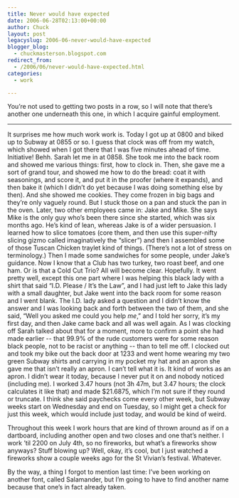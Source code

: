 ```yaml
---
title: Never would have expected
date: 2006-06-28T02:13:00+00:00
author: Chuck
layout: post
legacyslug: 2006-06-never-would-have-expected
blogger_blog:
  - chuckmasterson.blogspot.com
redirect_from:
  - /2006/06/never-would-have-expected.html
categories:
  - work

---
```

You’re not used to getting two posts in a row, so I will note that there’s
another one underneath this one, in which I acquire gainful employment.

* * *

It surprises me how much work work is. Today I got up at 0800 and biked up to
Subway at 0855 or so. I guess that clock was off from my watch, which showed
when I got there that I was five minutes ahead of time. Initiative! Behh. Sarah
let me in at 0858. She took me into the back room and showed me various things:
first, how to clock in. Then, she gave me a sort of grand tour, and showed me
how to do the bread: coat it with seasonings, and score it, and put it in the
proofer (where it expands), and then bake it (which I didn’t do yet because I
was doing something else by then). And she showed me cookies. They come frozen
in big bags and they’re only vaguely round. But I stuck those on a pan and
stuck the pan in the oven. Later, two other employees came in: Jake and Mike.
She says Mike is the only guy who’s been there since she started, which was six
months ago. He’s kind of lean, whereas Jake is of a wider persuasion. I learned
how to slice tomatoes (core them, and then use this super-nifty slicing gizmo
called imaginatively the “slicer”) and then I assembled some of those Tuscan
Chicken traylet kind of things. (There’s not a lot of stress on terminology.)
Then I made some sandwiches for some people, under Jake’s guidance. Now I know
that a Club has two turkey, two roast beef, and one ham. Or is that a Cold Cut
Trio? All will become clear. Hopefully. It went pretty well, except this one
part where I was helping this black lady with a shirt that said “I.D. Please /
It’s the Law”, and I had just left to Jake this lady with a small daughter, but
Jake went into the back room for some reason and I went blank. The I.D. lady
asked a question and I didn’t know the answer and I was looking back and forth
between the two of them, and she said, “Well you asked me could you help _me_,”
and I told her sorry, it’s my first day, and then Jake came back and all was
well again. As I was clocking off Sarah talked about that for a moment, more to
confirm a point she had made earlier -- that 99.9% of the rude customers were
for some reason black people, not to be racist or anything -- than to tell me
off. I clocked out and took my bike out the back door at 1233 and went home
wearing my two green Subway shirts and carrying in my pocket my hat and an
apron she gave me that isn’t really an apron. I can’t tell what it is. It kind
of works as an apron. I didn’t wear it today, because I never put it on and
nobody noticed (including me). I worked 3.47 hours (not 3h 47m, but 3.47 hours;
the clock calculates it like that) and made $21.6875, which I’m not sure if
they round or truncate. I think she said paychecks come every other week, but
Subway weeks start on Wednesday and end on Tuesday, so I might get a check for
just this week, which would include just today, and would be kind of weird.

Throughout this week I work hours that are kind of thrown around as if on a
dartboard, including another open and two closes and one that’s neither. I work
’til 2200 on July 4th, so no fireworks, but what’s a fireworks show anyways?
Stuff blowing up? Well, okay, it’s cool, but I just watched a fireworks show a
couple weeks ago for the St Vivian’s festival. Whatever. 

By the way, a thing I forgot to mention last time: I’ve been working on another
font, called Salamander, but I’m going to have to find another name because
that one’s in fact already taken.
